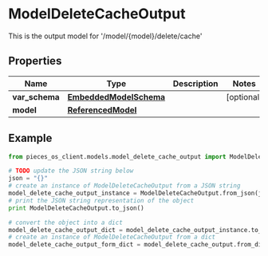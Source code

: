 # ModelDeleteCacheOutput

This is the output model for '/model/\{model\}/delete/cache'

## Properties

Name | Type | Description | Notes
------------ | ------------- | ------------- | -------------
**var_schema** | [**EmbeddedModelSchema**](EmbeddedModelSchema) |  | [optional] 
**model** | [**ReferencedModel**](ReferencedModel) |  | 

## Example

```python
from pieces_os_client.models.model_delete_cache_output import ModelDeleteCacheOutput

# TODO update the JSON string below
json = "{}"
# create an instance of ModelDeleteCacheOutput from a JSON string
model_delete_cache_output_instance = ModelDeleteCacheOutput.from_json(json)
# print the JSON string representation of the object
print ModelDeleteCacheOutput.to_json()

# convert the object into a dict
model_delete_cache_output_dict = model_delete_cache_output_instance.to_dict()
# create an instance of ModelDeleteCacheOutput from a dict
model_delete_cache_output_form_dict = model_delete_cache_output.from_dict(model_delete_cache_output_dict)
```



